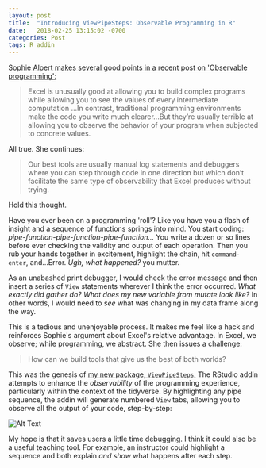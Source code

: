 ```yaml
---
layout: post
title:  "Introducing ViewPipeSteps: Observable Programming in R"
date:   2018-02-25 13:15:02 -0700
categories: Post
tags: R addin
---
```


[Sophie Alpert makes several good points in a recent post on 'Observable programming':](https://sophiebits.com/2018/02/22/observable-programming.html)

> Excel is unusually good at allowing you to build complex programs while allowing you to see the values of every intermediate computation
...In contrast, traditional programming environments make the code you write much clearer...But they’re usually terrible at allowing you 
to observe the behavior of your program when subjected to concrete values.

All true. She continues:

<!--more-->

> Our best tools are usually manual log statements and debuggers where you can step through code in one direction but which don’t facilitate the same type of observability that Excel produces without trying.

Hold this thought.

Have you ever been on a programming 'roll'? Like you have you a flash of insight and a sequence of functions springs into mind. 
You start coding: *pipe-function-pipe-function-pipe-function...* You write a dozen or so lines before ever checking the validity 
and output of each operation. Then you rub your hands together in excitement, highlight the chain, hit `command-enter`, and...Error.
*Ugh, what happened?* you mutter.

As an unabashed print debugger, I would check the error message and then insert a series of `View` statements wherever I think the
error occurred. *What exactly did gather do? What does my new variable from mutate look like?* In other words, 
I would need to *see* what was changing in my data frame along the way.

This is a tedious and unenjoyable process. It makes me feel like a hack and reinforces 
Sophie's argument about Excel's relative advantage. In Excel, we observe; while programming, we abstract. 
She then issues a challenge:

> How can we build tools that give us the best of both worlds? 

This was the genesis of [my new package, `ViewPipeSteps`.](https://github.com/daranzolin/ViewPipeSteps) The RStudio addin attempts to enhance the *observability* of the programming
experience, particularly within the context of the tidyverse. By highlighting any pipe sequence, the addin will generate numbered `View`
tabs, allowing you to observe all the output of your code, step-by-step:

![Alt Text](https://media.giphy.com/media/dZykYT3Z8kvlNnxaSK/giphy.gif)

My hope is that it saves users a little time debugging. I think it could also be a useful teaching tool. For example, 
an instructor could highlight a sequence and both explain *and show* what happens after each step. 
